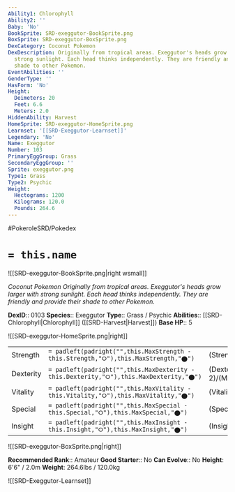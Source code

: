 ```yaml
---
Ability1: Chlorophyll
Ability2: ''
Baby: 'No'
BookSprite: SRD-exeggutor-BookSprite.png
BoxSprite: SRD-exeggutor-BoxSprite.png
DexCategory: Coconut Pokemon
DexDescription: Originally from tropical areas. Exeggutor's heads grow larger with
  strong sunlight. Each head thinks independently. They are friendly and provide their
  shade to other Pokemon.
EventAbilities: ''
GenderType: ''
HasForm: 'No'
Height:
  Deimeters: 20
  Feet: 6.6
  Meters: 2.0
HiddenAbility: Harvest
HomeSprite: SRD-exeggutor-HomeSprite.png
Learnset: '[[SRD-Exeggutor-Learnset]]'
Legendary: 'No'
Name: Exeggutor
Number: 103
PrimaryEggGroup: Grass
SecondaryEggGroup: ''
Sprite: exeggutor.png
Type1: Grass
Type2: Psychic
Weight:
  Hectograms: 1200
  Kilograms: 120.0
  Pounds: 264.6
---
```


#PokeroleSRD/Pokedex

# `= this.name`

![[SRD-exeggutor-BookSprite.png|right wsmall]]

*Coconut Pokemon*
*Originally from tropical areas. Exeggutor's heads grow larger with strong sunlight. Each head thinks independently. They are friendly and provide their shade to other Pokemon.*

**DexID**:: 0103
**Species**:: Exeggutor
**Type**:: Grass / Psychic
**Abilities**:: [[SRD-Chlorophyll|Chlorophyll]] ([[SRD-Harvest|Harvest]])
**Base HP**:: 5

![[SRD-exeggutor-HomeSprite.png|right]]

|           |                                                                                        |                                          |
| --------- | -------------------------------------------------------------------------------------- | ---------------------------------------- |
| Strength  | `= padleft(padright("",this.MaxStrength - this.Strength,"⭘"),this.MaxStrength,"⬤")`    | (Strength::3)/(MaxStrength::6)   |
| Dexterity | `= padleft(padright("",this.MaxDexterity - this.Dexterity,"⭘"),this.MaxDexterity,"⬤")` | (Dexterity:: 2)/(MaxDexterity::4) |
| Vitality  | `= padleft(padright("",this.MaxVitality - this.Vitality,"⭘"),this.MaxVitality,"⬤")`    | (Vitality::2)/(MaxVitality::5)   |
| Special   | `= padleft(padright("",this.MaxSpecial - this.Special,"⭘"),this.MaxSpecial,"⬤")`       | (Special::3)/(MaxSpecial::7)     |
| Insight   | `= padleft(padright("",this.MaxInsight - this.Insight,"⭘"),this.MaxInsight,"⬤")`       | (Insight::2)/(MaxInsight::5)     |

![[SRD-exeggutor-BoxSprite.png|right]]

**Recommended Rank**:: Amateur
**Good Starter**:: No
**Can Evolve**:: No
**Height**: 6'6" / 2.0m
**Weight**: 264.6lbs / 120.0kg

![[SRD-Exeggutor-Learnset]]